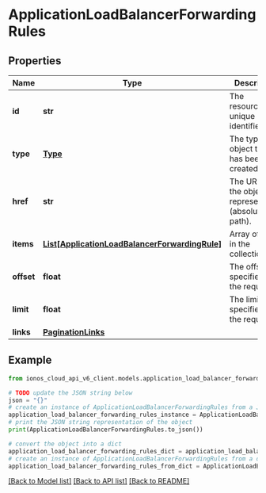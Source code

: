 # ApplicationLoadBalancerForwardingRules


## Properties

Name | Type | Description | Notes
------------ | ------------- | ------------- | -------------
**id** | **str** | The resource&#39;s unique identifier. | [optional] [readonly] 
**type** | [**Type**](Type.md) | The type of object that has been created. | [optional] 
**href** | **str** | The URL to the object representation (absolute path). | [optional] [readonly] 
**items** | [**List[ApplicationLoadBalancerForwardingRule]**](ApplicationLoadBalancerForwardingRule.md) | Array of items in the collection. | [optional] [readonly] 
**offset** | **float** | The offset (if specified in the request). | [optional] 
**limit** | **float** | The limit (if specified in the request). | [optional] 
**links** | [**PaginationLinks**](PaginationLinks.md) |  | [optional] 

## Example

```python
from ionos_cloud_api_v6_client.models.application_load_balancer_forwarding_rules import ApplicationLoadBalancerForwardingRules

# TODO update the JSON string below
json = "{}"
# create an instance of ApplicationLoadBalancerForwardingRules from a JSON string
application_load_balancer_forwarding_rules_instance = ApplicationLoadBalancerForwardingRules.from_json(json)
# print the JSON string representation of the object
print(ApplicationLoadBalancerForwardingRules.to_json())

# convert the object into a dict
application_load_balancer_forwarding_rules_dict = application_load_balancer_forwarding_rules_instance.to_dict()
# create an instance of ApplicationLoadBalancerForwardingRules from a dict
application_load_balancer_forwarding_rules_from_dict = ApplicationLoadBalancerForwardingRules.from_dict(application_load_balancer_forwarding_rules_dict)
```
[[Back to Model list]](../README.md#documentation-for-models) [[Back to API list]](../README.md#documentation-for-api-endpoints) [[Back to README]](../README.md)


